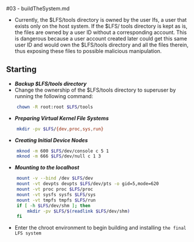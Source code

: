 #03 - buildTheSystem.md

- Currently, the $LFS/tools directory is owned by the user lfs, a user that exists only on the host system. If the $LFS/
tools directory is kept as is, the files are owned by a user ID without a corresponding account. This is dangerous
because a user account created later could get this same user ID and would own the $LFS/tools directory and all
the files therein, thus exposing these files to possible malicious manipulation.

## Starting
- ***Backup $LFS/tools directory***
- Change the ownership of the $LFS/tools directory to superuser by running the following command:   
```bash
    chown -R root:root $LFS/tools
```
- ***Preparing Virtual Kernel File Systems***   
```bash
    mkdir -pv $LFS/{dev,proc,sys,run}
```
- ***Creating Initial Device Nodes***   
```bash
    mknod -m 600 $LFS/dev/console c 5 1
    mknod -m 666 $LFS/dev/null c 1 3
```
- ***Mounting to the localhost***
```bash
    mount -v --bind /dev $LFS/dev
    mount -vt devpts devpts $LFS/dev/pts -o gid=5,mode=620
    mount -vt proc proc $LFS/proc
    mount -vt sysfs sysfs $LFS/sys
    mount -vt tmpfs tmpfs $LFS/run
    if [ -h $LFS/dev/shm ]; then
        mkdir -pv $LFS/$(readlink $LFS/dev/shm)
    fi
```
- Enter the chroot environment to begin building and installing `the final LFS system`
